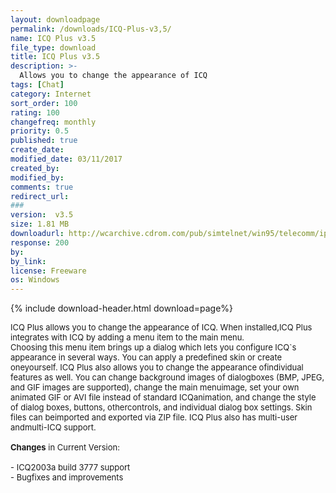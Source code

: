 ```yaml
---
layout: downloadpage
permalink: /downloads/ICQ-Plus-v3,5/
name: ICQ Plus v3.5
file_type: download
title: ICQ Plus v3.5
description: >-
  Allows you to change the appearance of ICQ
tags: [Chat]
category: Internet
sort_order: 100
rating: 100
changefreq: monthly
priority: 0.5
published: true
create_date: 
modified_date: 03/11/2017
created_by: 
modified_by: 
comments: true
redirect_url: 
### 
version:  v3.5
size: 1.81 MB
downloadurl: http://wcarchive.cdrom.com/pub/simtelnet/win95/telecomm/iplus35.exe
response: 200
by: 
by_link: 
license: Freeware
os: Windows
---
```


{% include download-header.html download=page%}

<p style="fix-download-text !important">
<p><font size="2"><p>ICQ Plus allows you to change the appearance of ICQ. When installed,ICQ Plus integrates with ICQ by adding a menu item to the main menu.<br />
Choosing this menu item brings up a dialog which lets you configure ICQ`s appearance in several ways. You can apply a predefined skin or create oneyourself. ICQ Plus also allows you to change the appearance ofindividual features as well. You can change background images of dialogboxes (BMP, JPEG, and GIF images are supported), change the main menuimage, set your own animated GIF or AVI file instead of standard ICQanimation, and change the style of dialog boxes, buttons, othercontrols, and individual dialog box settings. Skin files can beimported and exported via ZIP file. ICQ Plus also has multi-user andmulti-ICQ support.<br />
<br />
<strong>Changes</strong> in Current Version:<br />
<br />
- ICQ2003a build 3777 support <br />
- Bugfixes and improvements</p></p></p>

